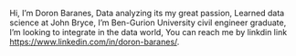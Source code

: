 Hi, I’m Doron Baranes,
Data analyzing its my great passion,
Learned data science at John Bryce,
I’m Ben-Gurion University civil engineer graduate,
I’m looking to integrate in the data world,
You can reach me by linkdin link https://www.linkedin.com/in/doron-baranes/.
